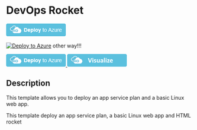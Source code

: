 # DevOps Rocket


<a href="https://portal.azure.com/#create/Microsoft.Template/uri/https%3A%2F%2Fraw.githubusercontent.com%2drffej%2Frocket%2master%2Fazuredeploy.json"  target="_blank"><img src="https://raw.githubusercontent.com/Azure/azure-quickstart-templates/master/1-CONTRIBUTION-GUIDE/images/deploytoazure.png" /></a>

[![Deploy to Azure](http://azuredeploy.net/deploybutton.png)](https://azuredeploy.net/) other way!!!

<a href="https://portal.azure.com/#create/Microsoft.Template/uri/https%3A%2F%2Fraw.githubusercontent.com%2FAzure%2Fazure-quickstart-templates%2Fmaster%2F101-webapp-basic-linux%2Fazuredeploy.json" target="_blank">
<img src="https://raw.githubusercontent.com/Azure/azure-quickstart-templates/master/1-CONTRIBUTION-GUIDE/images/deploytoazure.png" />
</a>
<a href="http://armviz.io/#/?load=https%3A%2F%2Fraw.githubusercontent.com%2FAzure%2Fazure-quickstart-templates%2Fmaster%2F101-webapp-basic-linux%2Fazuredeploy.json" target="_blank">
<img src="https://raw.githubusercontent.com/Azure/azure-quickstart-templates/master/1-CONTRIBUTION-GUIDE/images/visualizebutton.png" />
</a>

## Description

This template allows you to deploy an app service plan and a basic Linux web app.




This template deploy an app service plan, a basic Linux web app and HTML rocket

